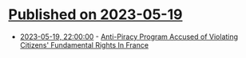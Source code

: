 # [Published on 2023-05-19](index.md)

* [2023-05-19, 22:00:00](https://yro.slashdot.org/story/23/05/19/2038254/anti-piracy-program-accused-of-violating-citizens-fundamental-rights-in-france?utm_source=rss1.0mainlinkanon&utm_medium=feed) - [Anti-Piracy Program Accused of Violating Citizens' Fundamental Rights In France](https://yro.slashdot.org/story/23/05/19/2038254/anti-piracy-program-accused-of-violating-citizens-fundamental-rights-in-france?utm_source=rss1.0mainlinkanon&utm_medium=feed)
